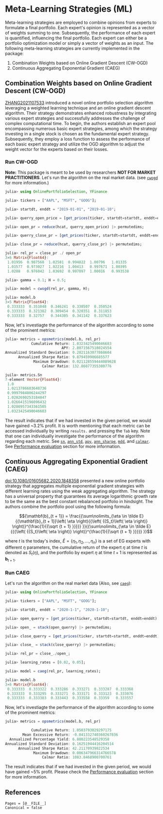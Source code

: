 # Meta-Learning Strategies (ML)

Meta-learning strategies are employed to combine opinions from experts to formulate a final portfolio. Each expert's opinion is represented as a vector of weights summing to one. Subsequently, the performance of each expert is quantified, influencing the final portfolio. Each expert can either be a portfolio optimization model or simply a vector of weights as an input. The following meta-learning strategies are currently implemented in the package:

1. Combination Weights based on Online Gradient Descent (CW-OGD)
2. Continuous Aggregating Exponential Gradient (CAEG)

## Combination Weights based on Online Gradient Descent (CW-OGD)

[ZHANG2021107533](@citet) introduced a novel online portfolio selection algorithm leveraging a weighted learning technique and an online gradient descent algorithm. Their strategy demonstrates enhanced robustness by integrating various expert strategies and successfully addresses the challenge of complex computational time. To begin, the authors establish an expert pool encompassing numerous basic expert strategies, among which the strategy investing in a single stock is chosen as the fundamental expert strategy. Subsequently, they employ a loss function to assess the performance of each basic expert strategy and utilize the OGD algorithm to adjust the weight vector for the experts based on their losses.

### Run CW-OGD

**Note:** This package is meant to be used by researchers **NOT FOR MARKET PRACTITIONERS**.
Let's run the algorithm on the real market data. (see [`cwogd`](@ref) for more information.)

```julia
julia> using OnlinePortfolioSelection, YFinance

julia> tickers = ["AAPL", "MSFT", "GOOG"];

julia> startdt, enddt = "2019-01-01", "2019-01-10";

julia> querry_open_price = [get_prices(ticker, startdt=startdt, enddt=enddt)["open"] for ticker in tickers];

julia> open_pr = reduce(hcat, querry_open_price) |> permutedims;

julia> querry_close_pr = [get_prices(ticker, startdt=startdt, enddt=enddt)["adjclose"] for ticker in tickers];

julia> close_pr = reduce(hcat, querry_close_pr) |> permutedims;

julia> rel_pr = close_pr ./ open_pr
3×6 Matrix{Float64}:
 1.01956  0.987568  1.02581  0.994822  1.00796   1.01335
 1.01577  0.973027  1.02216  1.00413   0.997671  1.00395
 1.0288   0.976042  1.03692  0.997097  1.00016   0.993538

julia> gamma = 0.1; H = 0.5;

julia> model = cwogd(rel_pr, gamma, H);

julia> model.b
3×5 Matrix{Float64}:
 0.333333  0.351048  0.346241  0.338507  0.350524
 0.333333  0.321382  0.309454  0.320351  0.311853
 0.333333  0.32757   0.344305  0.341142  0.337623
```

Now, let's investiagte the performance of the algorithm according to some of the prominent metrics:

```julia
julia> metrics = opsmetrics(model.b, rel_pr)
            Cumulative Return: 1.0323425490046683
                          APY: 2.8071567518024554
Annualized Standard Deviation: 0.2821163077868604
      Annualized Sharpe Ratio: 9.879459906685577
             Maximum Drawdown: 0.021128559444089628
                 Calmar Ratio: 132.86077355300776

juila> metrics.Sn
7-element Vector{Float64}:
 1.0
 1.0213786603648736
 0.9997984006244297
 1.0282690253184847
 1.0266415196096432
 1.0286957343361505
 1.0323425490046683
```

The result indicates that if we had invested in the given period, we would have gained ~3.2% profit.
It is worth mentioning that each metric can be accessed individually by writing `results.` and pressing the `Tab` key. Note that one can individually investigate the performance of the algorithm regarding each metric. See [`sn`](@ref), [`ann_std`](@ref), [`apy`](@ref), [`ann_sharpe`](@ref), [`mdd`](@ref), and [`calmar`](@ref). See [Performance evaluation](@ref) section for more information.

## Continuous Aggregating Exponential Gradient (CAEG)

[doi:10.1080/01605682.2020.1848358](@citet) presented a new online portfolio strategy that aggregates multiple exponential gradient strategies with different learning rates using the weak aggregating algorithm. The strategy has a universal property that guarantees its average logarithmic growth rate to be the same as the best constant rebalanced portfolio in hindsight. The authors combine the portfolio pool using the following formula:

```math
{\mathbf{b}_{t + 1}} = \frac{{\sum\nolimits_{\eta  \in \tilde E} {{\mathbf{b}_{t + 1}}\left( \eta  \right){{\left( {{S_t}\left( \eta  \right)} \right)}^{\frac{1}{{\sqrt {t + 1} }}}}} }}{{\sum\nolimits_{\eta  \in \tilde E} {{{\left( {{S_t}\left( \eta  \right)} \right)}^{\frac{1}{{\sqrt {t + 1} }}}}} }}
```

where $t$ is the today's index, $\tilde E = \{ {\eta _1},{\eta _2}, \ldots ,{\eta _n}\}$ is a set of EG experts with different $\eta$ parameters, the cumulative return of the expert $\eta$ at time $t$ is denoted as ${S_t}\left( \eta  \right)$, and the portfolio by expert $\eta$ at time $t+1$ is represented as $\mathbf{b}_{t + 1}$.

### Run CAEG

Let's run the algorithm on the real market data (Also, see [`caeg`](@ref)):
    
```julia
julia> using OnlinePortfolioSelection, YFinance

julia> tickers = ["AAPL", "MSFT", "GOOG"];

julia> startdt, enddt = "2020-1-1", "2020-1-10";

julia> open_querry = [get_prices(ticker, startdt=startdt, enddt=enddt)["open"] for ticker ∈ tickers];

julia> open_ = stack(open_querry) |> permutedims;

julia> close_querry = [get_prices(ticker, startdt=startdt, enddt=enddt)["adjclose"] for ticker ∈ tickers];

julia> close_ = stack(close_querry) |> permutedims;

julia> rel_pr = close_./open_;

julia> learning_rates = [0.02, 0.05];

julia> model = caeg(rel_pr, learning_rates);

julia> model.b
3×6 Matrix{Float64}:
 0.333333  0.333322  0.333286  0.333271  0.333287  0.333368
 0.333333  0.333295  0.333271  0.333171  0.333123  0.333076
 0.333333  0.333383  0.333443  0.333558  0.33359   0.333557
```

Now, let's investiagte the performance of the algorithm according to some of the prominent metrics:

```julia
julia> metrics = opsmetrics(model.b, rel_pr)

            Cumulative Return: 1.0503793029297175
        Mean Excessive Return: -0.041332740360267836
  Annualized Percentage Yield: 6.880223548529358
Annualized Standard Deviation: 0.16251944416204514
      Annualized Sharpe Ratio: 42.21170939822534
             Maximum Drawdown: 0.006347966314766578
                 Calmar Ratio: 1083.8468900700761
```

The result indicates that if we had invested in the given period, we would have gained ~5% profit. Please check the [Performance evaluation](@ref) section for more information.

## References

```@bibliography
Pages = [@__FILE__]
Canonical = false
```
